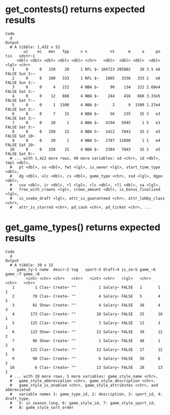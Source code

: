 # get_contests() returns expected results

    Code
      d
    Output
      # A tibble: 1,432 x 52
            uc    ec   mec   fpp     s n          nt      m     a     po tix   sdstr~1
         <dbl> <dbl> <dbl> <dbl> <dbl> <chr>   <dbl>  <dbl> <dbl>  <dbl> <lgl> <chr>  
       1     0     0   150    20     1 NFL $~ 104723 205882    20 3.5 e6 FALSE Sun 3:~
       2     0     0   100   333     1 NFL $~   1865   3336   333 1   e6 FALSE Sun 3:~
       3     0     0     4   222     4 NBA $~     90    134   222 2.68e4 FALSE Sat 3:~
       4     0     0    12   888     4 NBA $~    244    416   888 3.33e5 FALSE Sat 7:~
       5     0     0     1  1500     4 NBA $~      2      9  1500 1.27e4 FALSE Sat 3:~
       6     0     0     7    15     4 NBA $~     56    235    15 3   e3 FALSE Sat 3:~
       7     0     0    20     1     4 NBA $~   4194   5945     1 5   e3 FALSE Sat 3:~
       8     0     0   150    15     4 NBA S~   1412   7843    15 1   e5 FALSE Sat 10~
       9     0     0    20     1     4 NBA S~   2787  11890     1 1   e4 FALSE Sat 10~
      10     0     0   150    15     4 NBA $~   2384   7843    15 1   e5 FALSE Sat 9:~
      # ... with 1,422 more rows, 40 more variables: sd <chr>, id <dbl>, tmpl <dbl>,
      #   pt <dbl>, so <dbl>, fwt <lgl>, is_owner <lgl>, start_time_type <dbl>,
      #   dg <dbl>, ulc <dbl>, cs <dbl>, game_type <chr>, ssd <lgl>, dgpo <dbl>,
      #   cso <dbl>, ir <dbl>, rl <lgl>, rlc <dbl>, rll <dbl>, sa <lgl>,
      #   free_with_crowns <lgl>, crown_amount <dbl>, is_bonus_finalized <lgl>,
      #   is_snake_draft <lgl>, attr_is_guaranteed <chr>, attr_lobby_class <chr>,
      #   attr_is_starred <chr>, pd_cash <chr>, pd_ticket <chr>, ...

# get_game_types() returns expected results

    Code
      d
    Output
      # A tibble: 30 x 15
         game_ty~1 name  descr~2 tag   sport~3 draft~4 is_se~5 game_~6 game_~7 game_~8
             <int> <chr> <chr>   <chr>   <int> <chr>   <lgl>   <chr>   <chr>   <chr>  
       1         1 Clas~ Create~ ""          1 Salary~ FALSE   1       1       1      
       2        70 Clas~ Create~ ""          4 Salary~ FALSE   5       4       2      
       3        81 Show~ Create~ ""          4 Salary~ FALSE   38      4       3      
       4       173 Clas~ Create~ ""         10 Salary~ FALSE   25      10      1      
       5       125 Clas~ Create~ ""          3 Salary~ FALSE   13      3       1      
       6       123 Show~ Create~ ""         12 Salary~ FALSE   39      12      2      
       7        96 Show~ Create~ ""          1 Salary~ FALSE   48      1       2      
       8       122 Clas~ Create~ ""         12 Salary~ FALSE   17      12      1      
       9        98 Clas~ Create~ ""          6 Salary~ FALSE   50      6       1      
      10         6 Clas~ Create~ ""         13 Salary~ FALSE   20      13      1      
      # ... with 20 more rows, 5 more variables: game_style_name <chr>,
      #   game_style_abbreviation <chr>, game_style_description <chr>,
      #   game_style_is_enabled <chr>, game_style_attributes <chr>, and abbreviated
      #   variable names 1: game_type_id, 2: description, 3: sport_id, 4: draft_type,
      #   5: is_season_long, 6: game_style_id, 7: game_style_sport_id,
      #   8: game_style_sort_order


